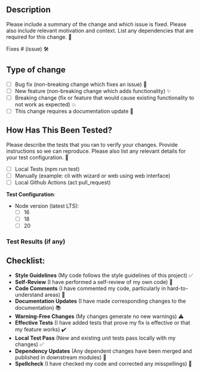 ## Description

Please include a summary of the change and which issue is fixed. Please also include relevant motivation and context. List any dependencies that are required for this change. 📝

Fixes # (issue) 🛠️

## Type of change

- [ ] Bug fix (non-breaking change which fixes an issue) 🐞
- [ ] New feature (non-breaking change which adds functionality) ✨
- [ ] Breaking change (fix or feature that would cause existing functionality to not work as expected) 💥
- [ ] This change requires a documentation update 📖

## How Has This Been Tested?

Please describe the tests that you ran to verify your changes. Provide instructions so we can reproduce. Please also list any relevant details for your test configuration. 🧪

- [ ] Local Tests (npm run test)
- [ ] Manually (example: cli with wizard or web using web interface)
- [ ] Local Github Actions (act pull_request)

**Test Configuration**:

- Node version (latest LTS):
  - [ ] 16
  - [ ] 18
  - [ ] 20

### Test Results (if any)

## Checklist:

- **Style Guidelines** (My code follows the style guidelines of this project) ✅
- **Self-Review** (I have performed a self-review of my own code) 👀
- **Code Comments** (I have commented my code, particularly in hard-to-understand areas) 💬
- **Documentation Updates** (I have made corresponding changes to the documentation) 📚
- **Warning-Free Changes** (My changes generate no new warnings) ⚠️
- **Effective Tests** (I have added tests that prove my fix is effective or that my feature works) ✔️
- **Local Test Pass** (New and existing unit tests pass locally with my changes) ✅
- **Dependency Updates** (Any dependent changes have been merged and published in downstream modules) 🔄
- **Spellcheck** (I have checked my code and corrected any misspellings) 📝
